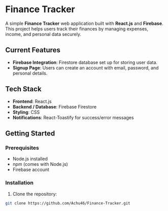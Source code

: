 # Finance Tracker

A simple **Finance Tracker** web application built with **React.js** and **Firebase**. This project helps users track their finances by managing expenses, income, and personal data securely.

## Current Features

- **Firebase Integration**: Firestore database set up for storing user data.
- **Signup Page**: Users can create an account with email, password, and personal details.

## Tech Stack

- **Frontend**: React.js
- **Backend / Database**: Firebase Firestore
- **Styling**: CSS
- **Notifications**: React-Toastify for success/error messages

## Getting Started

### Prerequisites

- Node.js installed
- npm (comes with Node.js)
- Firebase account

### Installation

1. Clone the repository:

```bash
git clone https://github.com/Achu46/Finance-Tracker.git
